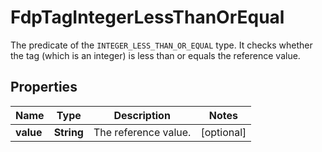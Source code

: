 

# FdpTagIntegerLessThanOrEqual

The predicate of the `INTEGER_LESS_THAN_OR_EQUAL` type. It checks whether the tag (which is an integer) is less than or equals the reference value.

## Properties

| Name | Type | Description | Notes |
|------------ | ------------- | ------------- | -------------|
|**value** | **String** | The reference value. |  [optional] |



